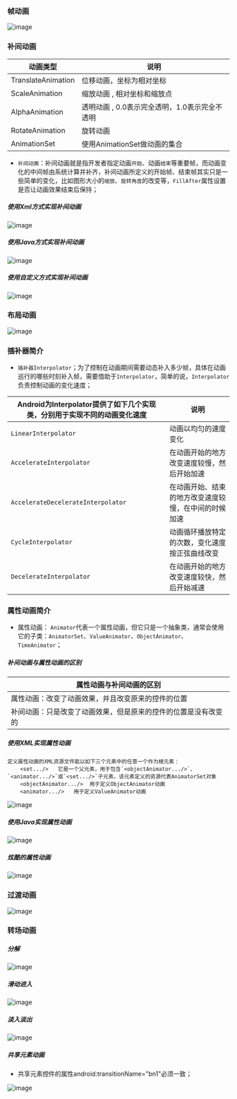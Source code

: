 ### 帧动画
![image](https://github.com/ningbaoqi/Aniamtion/blob/master/gif/frameanimation.gif)
### 补间动画

|动画类型|说明|
|------|------|
|TranslateAnimation|位移动画，坐标为相对坐标|
|ScaleAnimation|缩放动画 , 相对坐标和缩放点|
|AlphaAnimation|透明动画 , 0.0表示完全透明，1.0表示完全不透明|
|RotateAnimation|旋转动画|
|AnimationSet|使用AnimationSet做动画的集合|

+ `补间动画`：补间动画就是指开发者指定动画`开始`、动画`结束`等重要帧，而动画变化的中间帧由系统计算并补齐，补间动画所定义的开始帧、结束帧其实只是一些简单的变化，比如图形大小的`缩放`、`旋转角度`的改变等，`FillAfter`属性设置是否让动画效果结束后保持；

##### 使用Xml方式实现补间动画
![image](https://github.com/ningbaoqi/Aniamtion/blob/master/gif/xmltween.gif)

##### 使用Java方式实现补间动画
![image](https://github.com/ningbaoqi/Aniamtion/blob/master/gif/xmltween2.gif)

##### 使用自定义方式实现补间动画
![image](https://github.com/ningbaoqi/Aniamtion/blob/master/gif/xmltween3.gif)

### 布局动画
![image](https://github.com/ningbaoqi/Aniamtion/blob/master/gif/layoutanimation.gif)

### 插补器简介

+ `插补器Interpolator`；为了控制在动画期间需要动态补入多少帧，具体在动画巡行的哪些时刻补入帧，需要借助于`Interpolator`，简单的说，`Interpolator`负责控制动画的变化速度；

|Android为Interpolator提供了如下几个实现类，分别用于实现不同的动画变化速度|说明|
|------|------|
|`LinearInterpolator`|动画以均匀的速度变化|
|`AccelerateInterpolator`|在动画开始的地方改变速度较慢，然后开始加速|
|`AccelerateDecelerateInterpolator`|在动画开始、结束的地方改变速度较慢，在中间的时候加速|
|`CycleInterpolator`|动画循环播放特定的次数，变化速度按正弦曲线改变|
|`DecelerateInterpolator`|在动画开始的地方改变速度较快，然后开始减速|


### 属性动画简介

+ 属性动画： `Animator`代表一个属性动画，但它只是一个抽象类，通常会使用它的子类：`AnimatorSet`、`ValueAnimator`、`ObjectAnimator`、`TimeAnimator`；

##### 补间动画与属性动画的区别

|属性动画与补间动画的区别|
|------|
|属性动画：改变了动画效果，并且改变原来的控件的位置|
|补间动画：只是改变了动画效果，但是原来的控件的位置是没有改变的|

##### 使用XML实现属性动画

```
定义属性动画的XML资源文件能以如下三个元素中的任意一个作为根元素：
    <set.../>   它是一个父元素，用于包含`<objectAnimator.../>`、`<animator.../>`或`<set.../>`子元素，该元素定义的资源代表AnimatorSet对象
    <objectAnimator.../>  用于定义ObjectAnimator动画
    <animator.../>   用于定义ValueAnimator动画
```
![image](https://github.com/ningbaoqi/Aniamtion/blob/master/gif/prop1.gif)

##### 使用Java实现属性动画
![image](https://github.com/ningbaoqi/Aniamtion/blob/master/gif/prop2.gif)

##### 炫酷的属性动画
![image](https://github.com/ningbaoqi/Aniamtion/blob/master/gif/p1.gif)

### 过渡动画
![image](https://github.com/ningbaoqi/Aniamtion/blob/master/gif/go.gif)

### 转场动画
##### 分解
![image](https://github.com/ningbaoqi/Aniamtion/blob/master/gif/tra1.gif)

##### 滑动进入
![image](https://github.com/ningbaoqi/Aniamtion/blob/master/gif/tra2.gif)

##### 淡入淡出
![image](https://github.com/ningbaoqi/Aniamtion/blob/master/gif/tra3.gif)

##### 共享元素动画
+ 共享元素控件的属性android:transitionName="bn1"必须一致；

![image](https://github.com/ningbaoqi/Aniamtion/blob/master/gif/tra4.gif)
